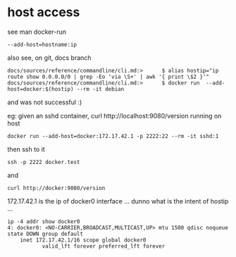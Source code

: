 host access
===========

see man docker-run

    --add-host=hostname:ip

also see, on git, docs branch

    docs/sources/reference/commandline/cli.md:>      $ alias hostip="ip route show 0.0.0.0/0 | grep -Eo 'via \S+' | awk '{ print \$2 }'"
    docs/sources/reference/commandline/cli.md:>      $ docker run  --add-host=docker:$(hostip) --rm -it debian

and was not successful :)

eg: given an sshd container, curl http://localhost:9080/version running on host

    docker run --add-host=docker:172.17.42.1 -p 2222:22 --rm -it sshd:1

then ssh to it

    ssh -p 2222 docker.test

and

    curl http://docker:9080/version

172.17.42.1 is the ip of docker0 interface ... dunno what is the intent of hostip ...

```
ip -4 addr show docker0
4: docker0: <NO-CARRIER,BROADCAST,MULTICAST,UP> mtu 1500 qdisc noqueue state DOWN group default 
    inet 172.17.42.1/16 scope global docker0
           valid_lft forever preferred_lft forever
```

